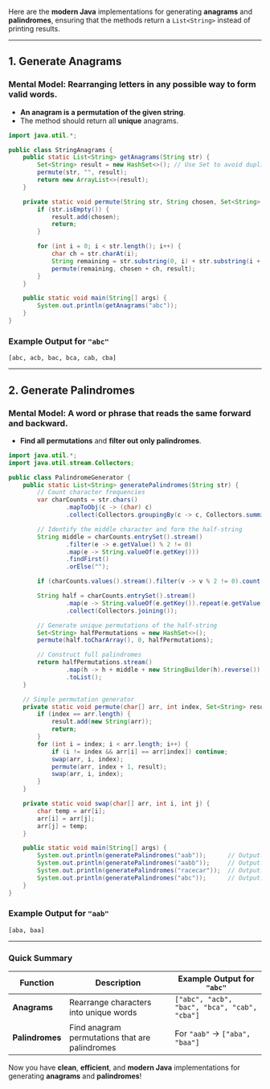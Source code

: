 Here are the **modern Java** implementations for generating **anagrams** and **palindromes**, ensuring that the methods return a `List<String>` instead of printing results.

---

## **1. Generate Anagrams**

### **Mental Model**: Rearranging letters in any possible way to form valid words.

- **An anagram is a permutation of the given string**.
- The method should return all **unique** anagrams.

```java
import java.util.*;

public class StringAnagrams {
    public static List<String> getAnagrams(String str) {
        Set<String> result = new HashSet<>(); // Use Set to avoid duplicates
        permute(str, "", result);
        return new ArrayList<>(result);
    }

    private static void permute(String str, String chosen, Set<String> result) {
        if (str.isEmpty()) {
            result.add(chosen);
            return;
        }

        for (int i = 0; i < str.length(); i++) {
            char ch = str.charAt(i);
            String remaining = str.substring(0, i) + str.substring(i + 1);
            permute(remaining, chosen + ch, result);
        }
    }

    public static void main(String[] args) {
        System.out.println(getAnagrams("abc"));
    }
}

```

### **Example Output for `"abc"`**



`[abc, acb, bac, bca, cab, cba]`

---

## **2. Generate Palindromes**

### **Mental Model**: A word or phrase that reads the same forward and backward.

- **Find all permutations** and **filter out only palindromes**.

```java
import java.util.*;
import java.util.stream.Collectors;

public class PalindromeGenerator {
    public static List<String> generatePalindromes(String str) {
        // Count character frequencies
        var charCounts = str.chars()
                .mapToObj(c -> (char) c)
                .collect(Collectors.groupingBy(c -> c, Collectors.summingInt(c -> 1)));

        // Identify the middle character and form the half-string
        String middle = charCounts.entrySet().stream()
                .filter(e -> e.getValue() % 2 != 0)
                .map(e -> String.valueOf(e.getKey()))
                .findFirst()
                .orElse("");

        if (charCounts.values().stream().filter(v -> v % 2 != 0).count() > 1) return List.of(); // More than 1 odd → no palindrome possible

        String half = charCounts.entrySet().stream()
                .map(e -> String.valueOf(e.getKey()).repeat(e.getValue() / 2))
                .collect(Collectors.joining());

        // Generate unique permutations of the half-string
        Set<String> halfPermutations = new HashSet<>();
        permute(half.toCharArray(), 0, halfPermutations);

        // Construct full palindromes
        return halfPermutations.stream()
                .map(h -> h + middle + new StringBuilder(h).reverse())
                .toList();
    }

    // Simple permutation generator
    private static void permute(char[] arr, int index, Set<String> result) {
        if (index == arr.length) {
            result.add(new String(arr));
            return;
        }
        for (int i = index; i < arr.length; i++) {
            if (i != index && arr[i] == arr[index]) continue;
            swap(arr, i, index);
            permute(arr, index + 1, result);
            swap(arr, i, index);
        }
    }

    private static void swap(char[] arr, int i, int j) {
        char temp = arr[i];
        arr[i] = arr[j];
        arr[j] = temp;
    }

    public static void main(String[] args) {
        System.out.println(generatePalindromes("aab"));      // Output: ["aba"]
        System.out.println(generatePalindromes("aabb"));     // Output: ["abba", "baab"]
        System.out.println(generatePalindromes("racecar"));  // Output: ["racecar"]
        System.out.println(generatePalindromes("abc"));      // Output: []
    }
}

```

### **Example Output for `"aab"`**



`[aba, baa]`

---

### **Quick Summary**

|Function|Description|Example Output for `"abc"`|
|---|---|---|
|**Anagrams**|Rearrange characters into unique words|`["abc", "acb", "bac", "bca", "cab", "cba"]`|
|**Palindromes**|Find anagram permutations that are palindromes|For `"aab"` → `["aba", "baa"]`|

Now you have **clean**, **efficient**, and **modern Java** implementations for generating **anagrams** and **palindromes**!